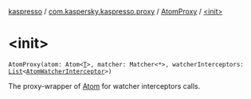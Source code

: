 [kaspresso](../../index.md) / [com.kaspersky.kaspresso.proxy](../index.md) / [AtomProxy](index.md) / [&lt;init&gt;](./-init-.md)

# &lt;init&gt;

`AtomProxy(atom: Atom<`[`T`](index.md#T)`>, matcher: Matcher<*>, watcherInterceptors: `[`List`](https://kotlinlang.org/api/latest/jvm/stdlib/kotlin.collections/-list/index.html)`<`[`AtomWatcherInterceptor`](../../com.kaspersky.kaspresso.interceptors.watcher.view/-atom-watcher-interceptor/index.md)`>)`

The proxy-wrapper of [Atom](#) for watcher interceptors calls.

